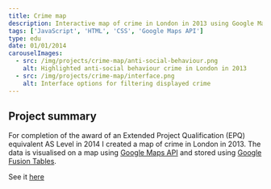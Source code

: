 ```yaml
---
title: Crime map
description: Interactive map of crime in London in 2013 using Google Maps API
tags: ['JavaScript', 'HTML', 'CSS', 'Google Maps API']
type: edu
date: 01/01/2014
carouselImages:
  - src: /img/projects/crime-map/anti-social-behaviour.png
    alt: Highlighted anti-social behaviour crime in London in 2013
  - src: /img/projects/crime-map/interface.png
    alt: Interface options for filtering displayed crime
---
```

## Project summary

For completion of the award of an Extended Project Qualification (EPQ) equivalent AS Level in 2014 I created a map of crime in London in 2013. The data is visualised on a map using [Google Maps API](https://developers.google.com/maps/) and stored using [Google Fusion Tables](https://support.google.com/fusiontables/answer/2571232?hl=en).

See it [here](/crime)
